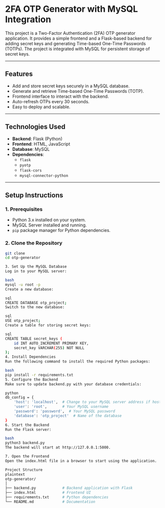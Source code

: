 # **2FA OTP Generator with MySQL Integration**

This project is a Two-Factor Authentication (2FA) OTP generator application. It provides a simple frontend and a Flask-based backend for adding secret keys and generating Time-based One-Time Passwords (TOTPs). The project is integrated with MySQL for persistent storage of secret keys.

---

## **Features**

- Add and store secret keys securely in a MySQL database.
- Generate and retrieve Time-based One-Time Passwords (TOTP).
- Frontend interface to interact with the backend.
- Auto-refresh OTPs every 30 seconds.
- Easy to deploy and scalable.

---

## **Technologies Used**

- **Backend**: Flask (Python)
- **Frontend**: HTML, JavaScript
- **Database**: MySQL
- **Dependencies**: 
  - `flask`
  - `pyotp`
  - `flask-cors`
  - `mysql-connector-python`

---

## **Setup Instructions**

### **1. Prerequisites**
- Python 3.x installed on your system.
- MySQL Server installed and running.
- `pip` package manager for Python dependencies.

### **2. Clone the Repository**
```bash
git clone 
cd otp-generator

3. Set Up the MySQL Database
Log in to your MySQL server:

bash
mysql -u root -p
Create a new database:

sql
CREATE DATABASE otp_project;
Switch to the new database:

sql
USE otp_project;
Create a table for storing secret keys:

sql
CREATE TABLE secret_keys (
    id INT AUTO_INCREMENT PRIMARY KEY,
    secret_key VARCHAR(255) NOT NULL
);
4. Install Dependencies
Run the following command to install the required Python packages:

bash
pip install -r requirements.txt
5. Configure the Backend
Make sure to update backend.py with your database credentials:

python
db_config = {
    'host': 'localhost',  # Change to your MySQL server address if hosted elsewhere
    'user': 'root',       # Your MySQL username
    'password': 'password',  # Your MySQL password
    'database': 'otp_project'  # Name of the database
}
6. Start the Backend
Run the Flask server:

bash
python3 backend.py
The backend will start at http://127.0.0.1:5000.

7. Open the Frontend
Open the index.html file in a browser to start using the application.

Project Structure
plaintext
otp-generator/
│
├── backend.py            # Backend application with Flask
├── index.html            # Frontend UI
├── requirements.txt      # Python dependencies
└── README.md             # Documentation

